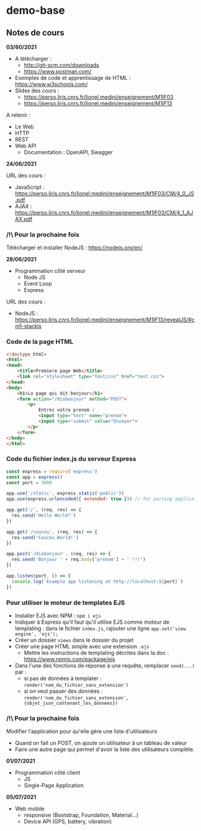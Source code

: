 # demo-base

## Notes de cours

**03/60/2021**

- A télécharger :
  - http://git-scm.com/downloads
  - https://www.postman.com/
- Exemples de code et apprentissage de HTML : https://www.w3schools.com/
- Slides des cours :
  - https://perso.liris.cnrs.fr/lionel.medini/enseignement/M1IF03
  - https://perso.liris.cnrs.fr/lionel.medini/enseignement/M1IF13

A retenir :

- Le Web
- HTTP
- REST
- Web API
  - Documentation : OpenAPI, Swagger

**24/06/2021**

URL des cours :
- JavaScript : https://perso.liris.cnrs.fr/lionel.medini/enseignement/M1IF03/CM/4_0_JS.pdf
- AJAX : https://perso.liris.cnrs.fr/lionel.medini/enseignement/M1IF03/CM/4_1_AJAX.pdf

### /!\ Pour la prochaine fois

Télécharger et installer NodeJS : https://nodejs.org/en/

**28/06/2021**

- Programmation côté serveur
  - Node JS
  - Event Loop
  - Express

URL des cours :
- NodeJS : https://perso.liris.cnrs.fr/lionel.medini/enseignement/M1IF13/revealJS/#cm1-stackjs

### Code de la page HTML

```html
<!doctype html>
<html>
<head>
	<title>Premiere page Web</title>
	<link rel="stylesheet" type="text/css" href="test.css">
</head>
<body>
	<h1>La page qui dit bonjour</h1>
	<form action="/disbonjour" method="POST">
		<p>
			Entrez votre prenom :
			<input type="text" name="prenom">
			<input type="submit" value="Envoyer">
		</p>		
	</form>
</body>
</html>
```

### Code du fichier index.js du serveur Express

```javascript
const express = require('express')
const app = express()
const port = 3000

app.use('/static', express.static('public'))
app.use(express.urlencoded({ extended: true })) // for parsing application/x-www-form-urlencoded

app.get('/', (req, res) => {
  res.send('Hello World!')
})

app.get('/coucou', (req, res) => {
  res.send('Coucou World!')
})

app.post('/disbonjour', (req, res) => {
  res.send('Bonjour ' + req.body['prenom'] + ' !!!')
})

app.listen(port, () => {
  console.log(`Example app listening at http://localhost:${port}`)
})
```

### Pour utiliser le moteur de templates EJS

- Installer EJS avec NPM : `npm i ejs`
- Indiquer à Express qu'il faut qu'il utilise EJS comme moteur de templating : dans le fichier `index.js`, rajouter une ligne `app.set('view engine', 'ejs');`
- Créer un dossier `views` dans le dossier du projet
- Créer une page HTML simple avec une extension `.ejs`
  - Mettre les instructions de templating décrites dans la doc : https://www.npmjs.com/package/ejs
- Dans l'une des fonctions de réponse à une requête, remplacer `send(...)` par :
  - si pas de données à templater : `render('nom_du_fichier_sans_extension')`
  - si on veut passer des données : `render('nom_du_fichier_sans_extension', {objet_json_contenant_les_donnees})`

### /!\ Pour la prochaine fois

Modifier l'application pour qu'elle gère une liste d'utilisateurs

- Quand on fait un POST, on ajoute un utilisateur à un tableau de valeur
- Faire une autre page qui permet d'avoir la liste des utilisateurs complète.


**01/07/2021**

- Programmation côté client
  - JS
  - Single-Page Application

**05/07/2021**

- Web mobile
  - responsive (Bootstrap, Foundation, Material...)
  - Device API (GPS, battery, vibration)
